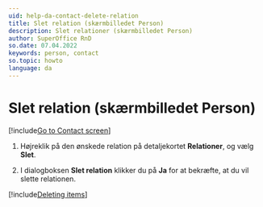 ```yaml
---
uid: help-da-contact-delete-relation
title: Slet relation (skærmbilledet Person)
description: Slet relationer (skærmbilledet Person)
author: SuperOffice RnD
so.date: 07.04.2022
keywords: person, contact
so.topic: howto
language: da
---
```


# Slet relation (skærmbilledet Person)

[!include[Go to Contact screen](../../learn/includes/goto-contact.md)]

1. Højreklik på den ønskede relation på detaljekortet **Relationer**, og vælg **Slet**.

1. I dialogboksen **Slet relation** klikker du på **Ja** for at bekræfte, at du vil slette relationen.

[!include[Deleting items](../../learn/includes/tip-deletion.md)]

<!-- Referenced links -->

<!-- Referenced images -->
